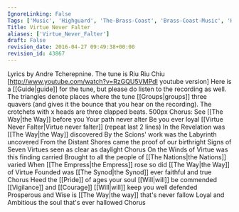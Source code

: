 ```yaml
---
IgnoreLinking: False
Tags: ['Music', 'Highguard', 'The-Brass-Coast', 'Brass-Coast-Music', 'Highguard-Music']
Title: Virtue Never Falter
aliases: ['Virtue_Never_Falter']
draft: False
revision_date: 2016-04-27 09:49:38+00:00
revision_id: 43867
---
```


Lyrics by Andre Tcherepnine. The tune is Riu Riu Chiu [http://www.youtube.com/watch?v=RzGQU5VMPdI youtube version]
Here is a [[Guide|guide]] for the tune, but please do listen to the recording as well. 
The triangles denote places where the tune [[Groups|groups]] three quavers (and gives it the bounce that you hear on the recording). The crotchets with x heads are three clapped beats. 
500px
    Chorus:
    See [[The Way|the Way]] before you
    Your path never alter
    Be you ever loyal
    [[Virtue Never Falter|Virtue never falter]] (repeat last 2 lines)
    In the Revelation was [[The Way|the Way]] discovered
    By the Scions' work was the Labyrinth uncovered
    From the Distant Shores came the proof of our birthright
    Signs of Seven Virtues seen as clear as daylight
    Chorus
    On the Winds of Virtue was this finding carried
    Brought to all the people of [[The Nations|the Nations]] varied
    When [[The Empress|the Empress]] rose so did [[The Way|the Way]] of Virtue
    Founded was [[The Synod|the Synod]] ever faithful and true
    Chorus
    Heed the [[Pride]] of ages your soul [[Will|will]] be commended
    [[Vigilance]] and [[Courage]] [[Will|will]] keep you well defended
    Prosperous and Wise is [[The Way|the way]] that's never fallow
    Loyal and Ambitious the soul that's ever hallowed
    Chorus